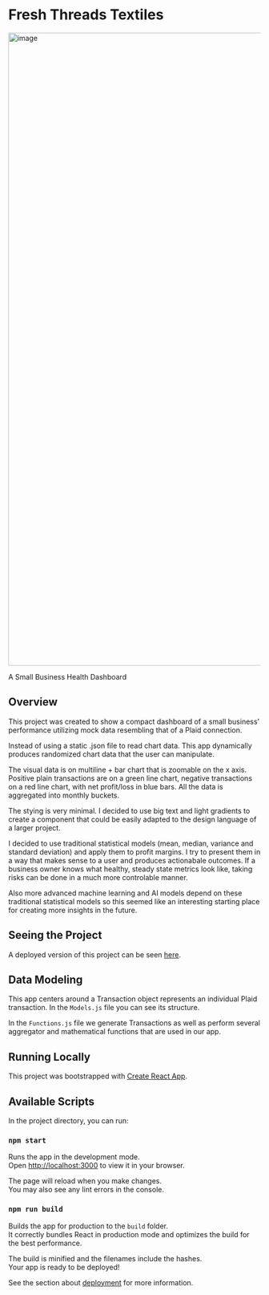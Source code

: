 # Fresh Threads Textiles
<img width="1262" alt="image" src="https://github.com/lrnzbr/bags-take-home/assets/2145274/a06a5686-b3f9-49f4-9f4b-49303d042707">

A Small Business Health Dashboard 

## Overview
This project was created to show a compact dashboard of a small business' performance utilizing mock data resembling that of a Plaid connection.

Instead of using a static .json file to read chart data. This app dynamically produces randomized chart data that the user can manipulate.

The visual data is on multiline + bar chart that is zoomable on the x axis. Positive plain transactions are on a green line chart, negative transactions on a red line chart, with net profit/loss in blue bars.  All the data is aggregated into monthly buckets. 

The stying is very minimal. I decided to use big text and light gradients to create a component that could be easily adapted to the design language of a larger project. 

I decided to use traditional statistical models (mean, median, variance and standard deviation) and apply them to profit margins. I try to present them in a way that makes sense to a user and produces actionabale outcomes.  If a business owner knows what healthy, steady state metrics look like, taking risks can be done in a much more controlable manner. 

Also more advanced machine learning and AI models depend on these traditional statistical models so this seemed like an interesting starting place for creating more insights in the future. 



## Seeing the Project

A deployed version of this project can be seen [here](https://fresh-threads-textiles.web.app/).


## Data Modeling
This app centers around a Transaction object represents an individual Plaid transaction. In the `Models.js` file you can see its structure.

In the `Functions.js` file we generate Transactions as well as perform several aggregator and mathematical functions that are used in our app. 



## Running Locally
This project was bootstrapped with [Create React App](https://github.com/facebook/create-react-app).

## Available Scripts

In the project directory, you can run:

### `npm start`

Runs the app in the development mode.\
Open [http://localhost:3000](http://localhost:3000) to view it in your browser.

The page will reload when you make changes.\
You may also see any lint errors in the console.


### `npm run build`

Builds the app for production to the `build` folder.\
It correctly bundles React in production mode and optimizes the build for the best performance.

The build is minified and the filenames include the hashes.\
Your app is ready to be deployed!

See the section about [deployment](https://facebook.github.io/create-react-app/docs/deployment) for more information.
